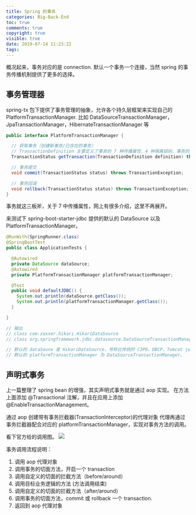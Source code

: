 ```yaml
---
title: Spring 的事务
categories: Big-Back-End
toc: true
comments: true
copyright: true
visible: true
date: 2019-07-14 11:23:22
tags:
---
```


概况起来，事务对应的是 connection. 默认一个事务一个连接，当然 spring 的事务传播机制提供了更多的选择。

<!--more-->

## 事务管理器

spring-tx 包下提供了事务管理的抽象，允许各个持久层框架来实现自己的 PlatformTransactionManager. 比如 DataSourceTransactionManager，JpaTransactionManager，HibernateTransactionManager 等

```java
public interface PlatformTransactionManager {

  // 获取事务（创建新事务/已存在的事务）
  // TransactionDefinition 主要定义了事务的 7 种传播属性，4 种隔离级别，事务的超时时间等。
  TransactionStatus getTransaction(TransactionDefinition definition) throws TransactionException;

  // 事务提交
  void commit(TransactionStatus status) throws TransactionException;

  // 事务回滚
  void rollback(TransactionStatus status) throws TransactionException;
}

```

事务就这三板斧，关于 7 中传播属性，网上有很多介绍，这里不再展开。

来测试下 spring-boot-starter-jdbc 提供的默认的 DataSource 以及 PlatformTransactionManager。

```java
@RunWith(SpringRunner.class)
@SpringBootTest
public class ApplicationTests {

  @Autowired
  private DataSource dataSource;
  @Autowired
  private PlatformTransactionManager platformTransactionManager;

  @Test
  public void defaultJDBC() {
    System.out.println(dataSource.getClass());
    System.out.println(platformTransactionManager.getClass());
  }

}

// 输出
// class com.zaxxer.hikari.HikariDataSource
// class org.springframework.jdbc.datasource.DataSourceTransactionManager

// 默认的 dataSouce 是 HikariDataSource，号称比传统的 C3P0、DBCP、Tomcat jdbc 等连接池更加优秀。
// 默认的 platformTransactionManager 为 DataSourceTransactionManager。
```

## 声明式事务

上一篇整理了 spring bean 的增强，其实声明式事务就是通过 aop 实现。 在方法上面添加 @Transactional 注解，并且在应用上添加 @EnableTransactionManagement。

通过 aop 创建带有事务拦截器(TransactionInterceptor)的代理对象
代理再通过事务拦截器配合对应的 platformTransactionManager，实现对事务方法的调用。

看下官方给的调用图。
![](https://docs.spring.io/spring/docs/5.1.x/spring-framework-reference/images/tx.png)

事务调用流程说明：
1. 调用 aop 代理对象
2. 调用事务的切面方法，开启一个 transaction
3. 调用自定义的切面的拦截方法（before/around）
4. 调用目标业务逻辑的方法 (方法调用结束)
5. 调用自定义的切面的拦截方法（after/around）
6. 调用事务的切面方法，commit 或 rollback 一个 transaction.
7. 返回到 aop 代理对象


